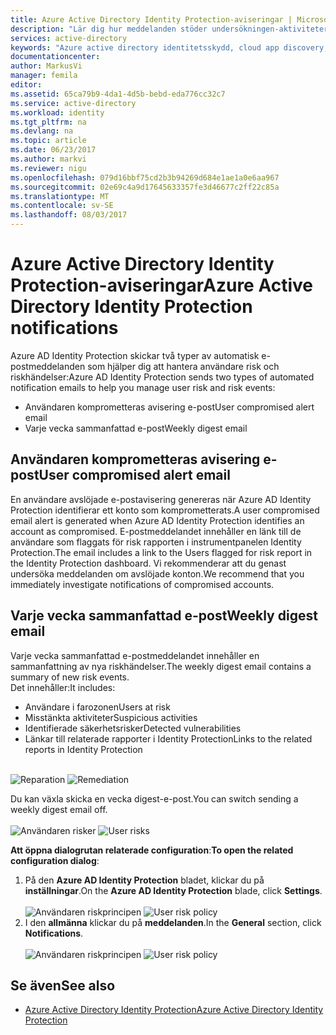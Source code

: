 ```yaml
---
title: Azure Active Directory Identity Protection-aviseringar | Microsoft Docs
description: "Lär dig hur meddelanden stöder undersökningen-aktiviteter."
services: active-directory
keywords: "Azure active directory identitetsskydd, cloud app discovery, hantera program, säkerhet, risk, risknivå, säkerhetsproblem och säkerhetsprincip"
documentationcenter: 
author: MarkusVi
manager: femila
editor: 
ms.assetid: 65ca79b9-4da1-4d5b-bebd-eda776cc32c7
ms.service: active-directory
ms.workload: identity
ms.tgt_pltfrm: na
ms.devlang: na
ms.topic: article
ms.date: 06/23/2017
ms.author: markvi
ms.reviewer: nigu
ms.openlocfilehash: 079d16bbf75cd2b3b94269d684e1ae1a0e6aa967
ms.sourcegitcommit: 02e69c4a9d17645633357fe3d46677c2ff22c85a
ms.translationtype: MT
ms.contentlocale: sv-SE
ms.lasthandoff: 08/03/2017
---
```

# <a name="azure-active-directory-identity-protection-notifications"></a><span data-ttu-id="6bc50-104">Azure Active Directory Identity Protection-aviseringar</span><span class="sxs-lookup"><span data-stu-id="6bc50-104">Azure Active Directory Identity Protection notifications</span></span>
<span data-ttu-id="6bc50-105">Azure AD Identity Protection skickar två typer av automatisk e-postmeddelanden som hjälper dig att hantera användare risk och riskhändelser:</span><span class="sxs-lookup"><span data-stu-id="6bc50-105">Azure AD Identity Protection sends two types of automated notification emails to help you manage user risk and risk events:</span></span>

* <span data-ttu-id="6bc50-106">Användaren komprometteras avisering e-post</span><span class="sxs-lookup"><span data-stu-id="6bc50-106">User compromised alert email</span></span>
* <span data-ttu-id="6bc50-107">Varje vecka sammanfattad e-post</span><span class="sxs-lookup"><span data-stu-id="6bc50-107">Weekly digest email</span></span>

## <a name="user-compromised-alert-email"></a><span data-ttu-id="6bc50-108">Användaren komprometteras avisering e-post</span><span class="sxs-lookup"><span data-stu-id="6bc50-108">User compromised alert email</span></span>
<span data-ttu-id="6bc50-109">En användare avslöjade e-postavisering genereras när Azure AD Identity Protection identifierar ett konto som komprometterats.</span><span class="sxs-lookup"><span data-stu-id="6bc50-109">A user compromised email alert is generated when Azure AD Identity Protection identifies an account as compromised.</span></span> <span data-ttu-id="6bc50-110">E-postmeddelandet innehåller en länk till de användare som flaggats för risk rapporten i instrumentpanelen Identity Protection.</span><span class="sxs-lookup"><span data-stu-id="6bc50-110">The email includes a link to the Users flagged for risk report in the Identity Protection dashboard.</span></span> <span data-ttu-id="6bc50-111">Vi rekommenderar att du genast undersöka meddelanden om avslöjade konton.</span><span class="sxs-lookup"><span data-stu-id="6bc50-111">We recommend that you immediately investigate notifications of compromised accounts.</span></span>

## <a name="weekly-digest-email"></a><span data-ttu-id="6bc50-112">Varje vecka sammanfattad e-post</span><span class="sxs-lookup"><span data-stu-id="6bc50-112">Weekly digest email</span></span>
<span data-ttu-id="6bc50-113">Varje vecka sammanfattad e-postmeddelandet innehåller en sammanfattning av nya riskhändelser.</span><span class="sxs-lookup"><span data-stu-id="6bc50-113">The weekly digest email contains a summary of new risk events.</span></span><br>
<span data-ttu-id="6bc50-114">Det innehåller:</span><span class="sxs-lookup"><span data-stu-id="6bc50-114">It includes:</span></span>

* <span data-ttu-id="6bc50-115">Användare i farozonen</span><span class="sxs-lookup"><span data-stu-id="6bc50-115">Users at risk</span></span>
* <span data-ttu-id="6bc50-116">Misstänkta aktiviteter</span><span class="sxs-lookup"><span data-stu-id="6bc50-116">Suspicious activities</span></span>
* <span data-ttu-id="6bc50-117">Identifierade säkerhetsrisker</span><span class="sxs-lookup"><span data-stu-id="6bc50-117">Detected vulnerabilities</span></span>
* <span data-ttu-id="6bc50-118">Länkar till relaterade rapporter i Identity Protection</span><span class="sxs-lookup"><span data-stu-id="6bc50-118">Links to the related reports in Identity Protection</span></span>

<br><span data-ttu-id="6bc50-119">
![Reparation](./media/active-directory-identityprotection-notifications/400.png "reparation")
</span><span class="sxs-lookup"><span data-stu-id="6bc50-119">
![Remediation](./media/active-directory-identityprotection-notifications/400.png "Remediation")
</span></span><br>

<span data-ttu-id="6bc50-120">Du kan växla skicka en vecka digest-e-post.</span><span class="sxs-lookup"><span data-stu-id="6bc50-120">You can switch sending a weekly digest email off.</span></span>
<br><br><span data-ttu-id="6bc50-121">
![Användaren risker](./media/active-directory-identityprotection-notifications/62.png "användaren risker")
</span><span class="sxs-lookup"><span data-stu-id="6bc50-121">
![User risks](./media/active-directory-identityprotection-notifications/62.png "User risks")
</span></span><br>

<span data-ttu-id="6bc50-122">**Att öppna dialogrutan relaterade configuration**:</span><span class="sxs-lookup"><span data-stu-id="6bc50-122">**To open the related configuration dialog**:</span></span>

1. <span data-ttu-id="6bc50-123">På den **Azure AD Identity Protection** bladet, klickar du på **inställningar**.</span><span class="sxs-lookup"><span data-stu-id="6bc50-123">On the **Azure AD Identity Protection** blade, click **Settings**.</span></span>
   <br><br><span data-ttu-id="6bc50-124">
   ![Användaren riskprincipen](./media/active-directory-identityprotection-notifications/401.png "risk användarprincip")
   </span><span class="sxs-lookup"><span data-stu-id="6bc50-124">
![User risk policy](./media/active-directory-identityprotection-notifications/401.png "User risk policy")
</span></span><br>
2. <span data-ttu-id="6bc50-125">I den **allmänna** klickar du på **meddelanden**.</span><span class="sxs-lookup"><span data-stu-id="6bc50-125">In the **General** section, click **Notifications**.</span></span>
   <br><br><span data-ttu-id="6bc50-126">
   ![Användaren riskprincipen](./media/active-directory-identityprotection-notifications/405.png "risk användarprincip")
   </span><span class="sxs-lookup"><span data-stu-id="6bc50-126">
![User risk policy](./media/active-directory-identityprotection-notifications/405.png "User risk policy")
</span></span><br>

## <a name="see-also"></a><span data-ttu-id="6bc50-127">Se även</span><span class="sxs-lookup"><span data-stu-id="6bc50-127">See also</span></span>
* [<span data-ttu-id="6bc50-128">Azure Active Directory Identity Protection</span><span class="sxs-lookup"><span data-stu-id="6bc50-128">Azure Active Directory Identity Protection</span></span>](active-directory-identityprotection.md)
